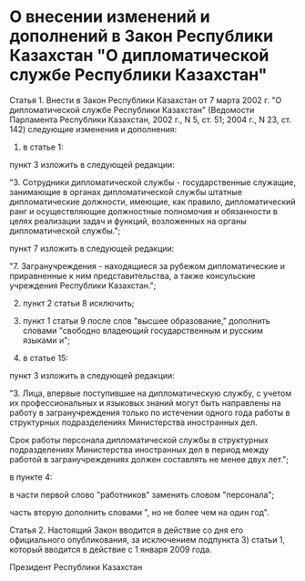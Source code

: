 # О внесении изменений и дополнений в Закон Республики Казахстан "О дипломатической службе Республики Казахстан"

Статья 1. Внести в Закон Республики Казахстан от 7 марта 2002 г. "О дипломатической службе Республики Казахстан" (Ведомости Парламента Республики Казахстан, 2002 г., N 5, ст. 51; 2004 г., N 23, ст. 142) следующие изменения и дополнения:

1) в статье 1:

пункт 3 изложить в следующей редакции:

"3. Сотрудники дипломатической службы - государственные служащие, занимающие в органах дипломатической службы штатные дипломатические должности, имеющие, как правило, дипломатический ранг и осуществляющие должностные полномочия и обязанности в целях реализации задач и функций, возложенных на органы дипломатической службы.";

пункт 7 изложить в следующей редакции:

"7. Загранучреждения - находящиеся за рубежом дипломатические и приравненные к ним представительства, а также консульские учреждения Республики Казахстан.";

2) пункт 2 статьи 8 исключить;

3) пункт 1 статьи 9 после слов "высшее образование," дополнить словами "свободно владеющий государственным и русским языками и";

4) в статье 15:

пункт 3 изложить в следующей редакции:

"3. Лица, впервые поступившие на дипломатическую службу, с учетом их профессиональных и языковых знаний могут быть направлены на работу в загранучреждения только по истечении одного года работы в структурных подразделениях Министерства иностранных дел.

Срок работы персонала дипломатической службы в структурных подразделениях Министерства иностранных дел в период между работой в загранучреждениях должен составлять не менее двух лет.";

в пункте 4:

в части первой слово "работников" заменить словом "персонала";

часть вторую дополнить словами ", но не более чем на один год".

Статья 2. Настоящий Закон вводится в действие со дня его официального опубликования, за исключением подпункта 3) статьи 1, который вводится в действие с 1 января 2009 года.

Президент Республики Казахстан

